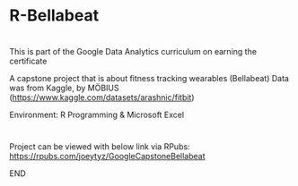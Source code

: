 # R-Bellabeat
#
This is part of the Google Data Analytics curriculum on earning the certificate

A capstone project that is about fitness tracking wearables (Bellabeat)
Data was from Kaggle, by MÖBIUS (https://www.kaggle.com/datasets/arashnic/fitbit)

Environment: R Programming & Microsoft Excel

#
Project can be viewed with below link via RPubs:
https://rpubs.com/joeytyz/GoogleCapstoneBellabeat


END
